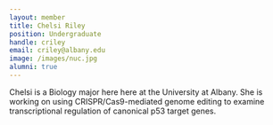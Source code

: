 ```yaml
---
layout: member
title: Chelsi Riley
position: Undergraduate
handle: criley
email: criley@albany.edu
image: /images/nuc.jpg
alumni: true
---
```


Chelsi is a Biology major here here at the University at Albany. She is working on using CRISPR/Cas9-mediated genome editing to examine transcriptional regulation of canonical p53 target genes. 


